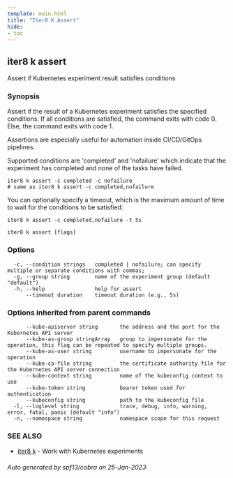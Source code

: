 ```yaml
---
template: main.html
title: "Iter8 K Assert"
hide:
- toc
---
```

## iter8 k assert

Assert if Kubernetes experiment result satisfies conditions

### Synopsis

Assert if the result of a Kubernetes experiment satisfies the specified conditions. If all conditions are satisfied, the command exits with code 0. Else, the command exits with code 1. 

Assertions are especially useful for automation inside CI/CD/GitOps pipelines.

Supported conditions are 'completed' and 'nofailure' which indicate that the experiment has completed and none of the tasks have failed.

	iter8 k assert -c completed -c nofailure
	# same as iter8 k assert -c completed,nofailure

You can optionally specify a timeout, which is the maximum amount of time to wait for the conditions to be satisfied:

	iter8 k assert -c completed,nofailure -t 5s


```
iter8 k assert [flags]
```

### Options

```
  -c, --condition strings   completed | nofailure; can specify multiple or separate conditions with commas;
  -g, --group string        name of the experiment group (default "default")
  -h, --help                help for assert
      --timeout duration    timeout duration (e.g., 5s)
```

### Options inherited from parent commands

```
      --kube-apiserver string       the address and the port for the Kubernetes API server
      --kube-as-group stringArray   group to impersonate for the operation, this flag can be repeated to specify multiple groups.
      --kube-as-user string         username to impersonate for the operation
      --kube-ca-file string         the certificate authority file for the Kubernetes API server connection
      --kube-context string         name of the kubeconfig context to use
      --kube-token string           bearer token used for authentication
      --kubeconfig string           path to the kubeconfig file
  -l, --loglevel string             trace, debug, info, warning, error, fatal, panic (default "info")
  -n, --namespace string            namespace scope for this request
```

### SEE ALSO

* [iter8 k](iter8_k.md)	 - Work with Kubernetes experiments

###### Auto generated by spf13/cobra on 25-Jan-2023
